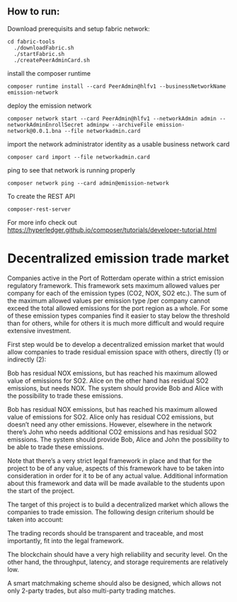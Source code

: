 ## How to run:

Download prerequisits and setup fabric network:
```
cd fabric-tools
  ./downloadFabric.sh
  ./startFabric.sh
  ./createPeerAdminCard.sh
```
install the composer runtime 
```
composer runtime install --card PeerAdmin@hlfv1 --businessNetworkName emission-network
```
deploy the emission network
```
composer network start --card PeerAdmin@hlfv1 --networkAdmin admin --networkAdminEnrollSecret adminpw --archiveFile emission-network@0.0.1.bna --file networkadmin.card
```
 import the network administrator identity as a usable business network card
```
composer card import --file networkadmin.card
```
ping to see that network is running properly
```
composer network ping --card admin@emission-network
```
To create the REST API
```
composer-rest-server
```

For more info check out https://hyperledger.github.io/composer/tutorials/developer-tutorial.html


# Decentralized emission trade market

Companies active in the Port of Rotterdam operate within a strict emission regulatory framework. This framework sets maximum allowed values per company for each of the emission types (CO2, NOX, SO2 etc.). The sum of the maximum allowed values per emission type /per company cannot exceed the total allowed emissions for the port region as a whole. For some of these emission types companies find it easier to stay below the threshold than for others, while for others it is much more difficult and would require extensive investment.

First step would be to develop a decentralized emission market that would allow companies to trade residual emission space with others, directly (1) or indirectly (2):

Bob has residual NOX emissions, but has reached his maximum allowed value of emissions for SO2. Alice on the other hand has residual SO2 emissions, but needs NOX. The system should provide Bob and Alice with the possibility to trade these emissions.

Bob has residual NOX emissions, but has reached his maximum allowed value of emissions for SO2. Alice only has residual CO2 emissions, but doesn’t need any other emissions. However, elsewhere in the network there’s John who needs additional CO2 emissions and has residual SO2 emissions. The system should provide Bob, Alice and John the possibility to be able to trade these emissions.

Note that there’s a very strict legal framework in place and that for the project to be of any value, aspects of this framework have to be taken into consideration in order for it to be of any actual value. Additional information about this framework and data will be made available to the students upon the start of the project.

The target of this project is to build a decentralized market which allows the companies to trade emission. The following design criterium should be taken into account:

The trading records should be transparent and traceable, and most importantly, fit into the legal framework.

The blockchain should have a very high reliability and security level. On the other hand, the throughput, latency, and storage requirements are relatively low.

A smart matchmaking scheme should also be designed, which allows not only 2-party trades, but also multi-party trading matches.

